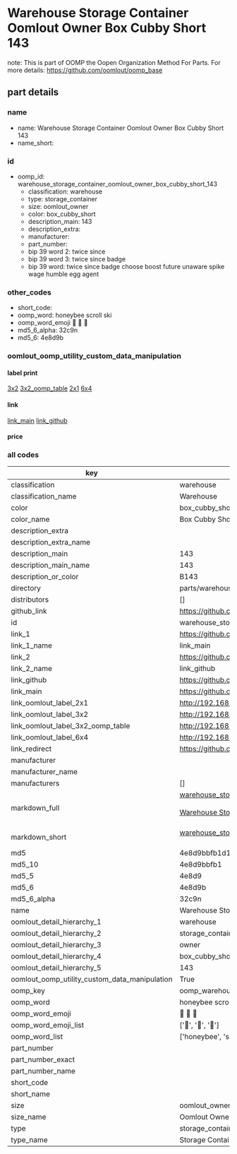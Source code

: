 # Warehouse Storage Container Oomlout Owner Box Cubby Short 143  

note: This is part of OOMP the Oopen Organization Method For Parts. For more details: https://github.com/oomlout/oomp_base

##  part details
  







### name
* name: Warehouse Storage Container Oomlout Owner Box Cubby Short 143
* name_short: 
### id
* oomp_id: warehouse_storage_container_oomlout_owner_box_cubby_short_143
  * classification: warehouse
  * type: storage_container
  * size: oomlout_owner
  * color: box_cubby_short
  * description_main: 143
  * description_extra: 
  * manufacturer: 
  * part_number: 
  * bip 39 word 2: twice since
  * bip 39 word 3: twice since badge
  * bip 39 word: twice since badge choose boost future unaware spike wage humble egg agent

### other_codes
* short_code: 
* oomp_word: honeybee scroll ski
* oomp_word_emoji :honeybee: :scroll: :ski:
* md5_6_alpha: 32c9n
* md5_6: 4e8d9b






### oomlout_oomp_utility_custom_data_manipulation
#### label print
[3x2](http://192.168.1.245:1112/?label=oomp%2032c9n)
[3x2_oomp_table](http://192.168.1.108:1112/?label=oomp%2032c9n)
[2x1](http://192.168.1.242:1112/?label=oomp%2032c9n)
[6x4](http://192.168.1.55:1112/?label=oomp%2032c9n)    

#### link

[link_main](https://github.com/oomlout/oomlout_oomp_version_1_messy/tree/main/parts/warehouse_storage_container_oomlout_owner_box_cubby_short_143) [link_github](https://github.com/oomlout/oomlout_oomp_version_1_messy/tree/main/parts/warehouse_storage_container_oomlout_owner_box_cubby_short_143)                             

#### price







### all codes 
| key | value |  
| --- | --- |  
| classification | warehouse |  
| classification_name | Warehouse |  
| color | box_cubby_short |  
| color_name | Box Cubby Short |  
| description_extra |  |  
| description_extra_name |  |  
| description_main | 143 |  
| description_main_name | 143 |  
| description_or_color | B143 |  
| directory | parts/warehouse_storage_container_oomlout_owner_box_cubby_short_143 |  
| distributors | [] |  
| github_link | https://github.com/oomlout/oomlout_oomp_part_src/tree/main/parts/warehouse_storage_container_oomlout_owner_box_cubby_short_143 |  
| id | warehouse_storage_container_oomlout_owner_box_cubby_short_143 |  
| link_1 | https://github.com/oomlout/oomlout_oomp_version_1_messy/tree/main/parts/warehouse_storage_container_oomlout_owner_box_cubby_short_143 |  
| link_1_name | link_main |  
| link_2 | https://github.com/oomlout/oomlout_oomp_version_1_messy/tree/main/parts/warehouse_storage_container_oomlout_owner_box_cubby_short_143 |  
| link_2_name | link_github |  
| link_github | https://github.com/oomlout/oomlout_oomp_version_1_messy/tree/main/parts/warehouse_storage_container_oomlout_owner_box_cubby_short_143 |  
| link_main | https://github.com/oomlout/oomlout_oomp_version_1_messy/tree/main/parts/warehouse_storage_container_oomlout_owner_box_cubby_short_143 |  
| link_oomlout_label_2x1 | http://192.168.1.242:1112/?label=oomp%2032c9n |  
| link_oomlout_label_3x2 | http://192.168.1.245:1112/?label=oomp%2032c9n |  
| link_oomlout_label_3x2_oomp_table | http://192.168.1.108:1112/?label=oomp%2032c9n |  
| link_oomlout_label_6x4 | http://192.168.1.55:1112/?label=oomp%2032c9n |  
| link_redirect | https://github.com/oomlout/oomlout_oomp_version_1_messy/tree/main/parts/warehouse_storage_container_oomlout_owner_box_cubby_short_143 |  
| manufacturer |  |  
| manufacturer_name |  |  
| manufacturers | [] |  
| markdown_full | [warehouse_storage_container_oomlout_owner_box_cubby_short_143](none)<br>[](none)<br>[Warehouse Storage Container Oomlout Owner Box Cubby Short 143](none)<br><br> |  
| markdown_short | [warehouse_storage_container_oomlout_owner_box_cubby_short_143](none)<br><br> |  
| md5 | 4e8d9bbfb1d1dd8d7a0cd28422f24f5a |  
| md5_10 | 4e8d9bbfb1 |  
| md5_5 | 4e8d9 |  
| md5_6 | 4e8d9b |  
| md5_6_alpha | 32c9n |  
| name | Warehouse Storage Container Oomlout Owner Box Cubby Short 143 |  
| oomlout_detail_hierarchy_1 | warehouse |  
| oomlout_detail_hierarchy_2 | storage_container |  
| oomlout_detail_hierarchy_3 | owner |  
| oomlout_detail_hierarchy_4 | box_cubby_short |  
| oomlout_detail_hierarchy_5 | 143 |  
| oomlout_oomp_utility_custom_data_manipulation | True |  
| oomp_key | oomp_warehouse_storage_container_oomlout_owner_box_cubby_short_143 |  
| oomp_word | honeybee scroll ski |  
| oomp_word_emoji | :honeybee: :scroll: :ski: |  
| oomp_word_emoji_list | [':honeybee:', ':scroll:', ':ski:'] |  
| oomp_word_list | ['honeybee', 'scroll', 'ski'] |  
| part_number |  |  
| part_number_exact |  |  
| part_number_name |  |  
| short_code |  |  
| short_name |  |  
| size | oomlout_owner |  
| size_name | Oomlout Owner |  
| type | storage_container |  
| type_name | Storage Container |  
